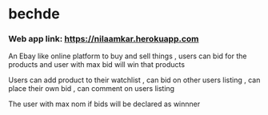# bechde
### Web app link: <https://nilaamkar.herokuapp.com>
An Ebay like online platform to buy and sell things , users can bid for the products and user with max bid will win that products 

Users can add product to their watchlist , can bid on other users listing , can place their own bid , can comment on users listing 

The user with max nom if bids will be declared as winnner
